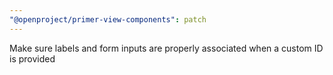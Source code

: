 ```yaml
---
"@openproject/primer-view-components": patch
---
```


Make sure labels and form inputs are properly associated when a custom ID is provided

